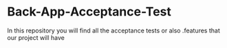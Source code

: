 # Back-App-Acceptance-Test
In this repository you will find all the acceptance tests or also .features that our project will have
